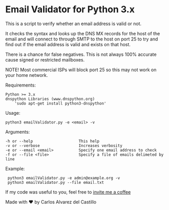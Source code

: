 Email Validator for Python 3.x
==============================
This is a script to verify whether an email address is valid or not.

It checks the syntax and looks up the DNS MX records for the host of the email and will connect to through SMTP to the host on port 25 to try and find out if the email address is valid and exists on that host.

There is a chance for false negatives. This is not always 100% accurate cause signed or restricted mailboxes.

NOTE! Most commercial ISPs will block port 25 so this may not work on your home network.

Requirements:

	Python >= 3.x
	dnspython Libraries (www.dnspython.org)
		'sudo apt-get install python3-dnspython'

Usage:

    python3 emailValidator.py -e <email> -v

Arguments:

	-h or --help                    This help
	-v or --verbose                 Increases verbosity
	-e or --email <email>           Specify one email address to check
	-f or --file <file>             Specify a file of emails delimeted by line

Example:

     python3 emailValidator.py -e admin@example.org -v
     python3 emailValidator.py --file email.txt
     
If my code was useful to you, feel free to [invite me a coffee](https://www.paypal.com/cgi-bin/webscr?cmd=_s-xclick&hosted_button_id=QDJW7QCGBJL9E&source=url)

Made with ❤ by Carlos Alvarez del Castillo
